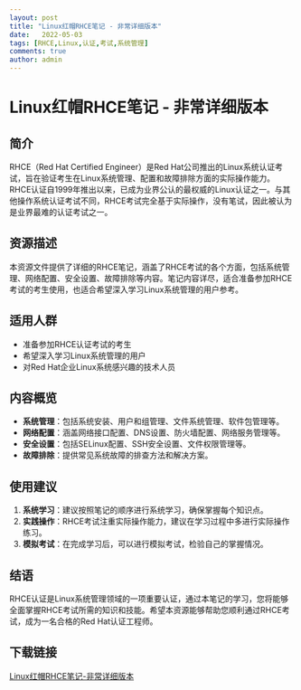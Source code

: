```yaml
---
layout: post
title: "Linux红帽RHCE笔记 - 非常详细版本"
date:   2022-05-03
tags: [RHCE,Linux,认证,考试,系统管理]
comments: true
author: admin
---
```

# Linux红帽RHCE笔记 - 非常详细版本

## 简介

RHCE（Red Hat Certified Engineer）是Red Hat公司推出的Linux系统认证考试，旨在验证考生在Linux系统管理、配置和故障排除方面的实际操作能力。RHCE认证自1999年推出以来，已成为业界公认的最权威的Linux认证之一。与其他操作系统认证考试不同，RHCE考试完全基于实际操作，没有笔试，因此被认为是业界最难的认证考试之一。

## 资源描述

本资源文件提供了详细的RHCE笔记，涵盖了RHCE考试的各个方面，包括系统管理、网络配置、安全设置、故障排除等内容。笔记内容详尽，适合准备参加RHCE考试的考生使用，也适合希望深入学习Linux系统管理的用户参考。

## 适用人群

- 准备参加RHCE认证考试的考生
- 希望深入学习Linux系统管理的用户
- 对Red Hat企业Linux系统感兴趣的技术人员

## 内容概览

- **系统管理**：包括系统安装、用户和组管理、文件系统管理、软件包管理等。
- **网络配置**：涵盖网络接口配置、DNS设置、防火墙配置、网络服务管理等。
- **安全设置**：包括SELinux配置、SSH安全设置、文件权限管理等。
- **故障排除**：提供常见系统故障的排查方法和解决方案。

## 使用建议

1. **系统学习**：建议按照笔记的顺序进行系统学习，确保掌握每个知识点。
2. **实践操作**：RHCE考试注重实际操作能力，建议在学习过程中多进行实际操作练习。
3. **模拟考试**：在完成学习后，可以进行模拟考试，检验自己的掌握情况。

## 结语

RHCE认证是Linux系统管理领域的一项重要认证，通过本笔记的学习，您将能够全面掌握RHCE考试所需的知识和技能。希望本资源能够帮助您顺利通过RHCE考试，成为一名合格的Red Hat认证工程师。

## 下载链接

[Linux红帽RHCE笔记-非常详细版本](https://pan.quark.cn/s/53019a16c840)